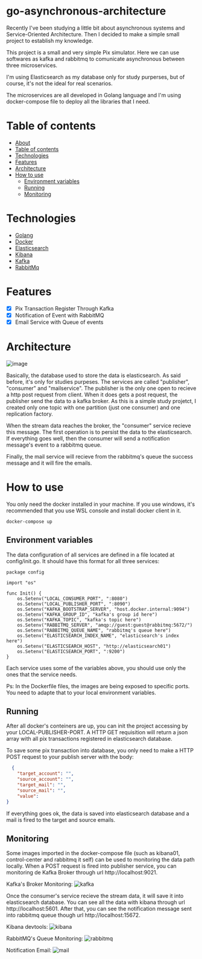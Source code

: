 # go-asynchronous-architecture
Recently I've been studying a little bit about asynchronous systems and Service-Oriented Architecture. Then I decided to make a simple small project to establish my knowledge. 

This project is a small and very simple Pix simulator.  Here we can use softwares as kafka and rabbitmq to comunicate asynchronous between three microservices.

I'm using Elasticsearch as my database only for study purperses, but of course, it's not the ideal for real scenarios. 

The microservices are all developed in Golang language and I'm using docker-compose file to deploy all the libraries that I need.

# Table of contents

<!--ts-->
   * [About](#go-asynchronous-architecture)
   * [Table of contents](#table-of-contents)
   * [Technologies](#technologies)
   * [Features](#features)
   * [Architecture](#architecture)
   * [How to use](#how-to-use)
     * [Environment variables](#environment-variables)
     * [Running](#running)
     * [Monitoring](#monitoring)
<!--te-->

# Technologies
- [Golang](https://go.dev/)
- [Docker](https://www.docker.com/)
- [Elasticsearch](https://www.elastic.co/pt/what-is/elasticsearch)
- [Kibana](https://www.elastic.co/pt/kibana/)
- [Kafka](https://kafka.apache.org/)
- [RabbitMq](https://www.rabbitmq.com/)

# Features

- [x] Pix Transaction Register Through Kafka
- [x] Notification of Event with RabbitMQ
- [x] Email Service with Queue of events

# Architecture
![image](https://user-images.githubusercontent.com/27520422/161871813-6aaf15e9-2ea5-4b21-a316-cfeb27a62e1d.png)

Basically, the database used to store the data is elasticsearch. As said before, it's only for studies purpeses. The services are called "publisher", "consumer" and "mailservice". The publisher is the only one open to recieve a http post request from client. When it does gets a post request, the publisher send the data to a kafka broker. As this is a simple study projetct, I created only one topic with one partition (just one consumer) and one replication factory. 

When the stream data reaches the broker, the "consumer" service recieve this message. The first operation is to persist the data to the elasticsearch. If everything goes well, then the consumer will send a notification message's event to a rabbitmq queue.

Finally, the mail service will recieve from the rabbitmq's queue the success message and it will fire the emails.

# How to use
You only need the docker installed in your machine. If you use windows, it's recommended that you use WSL console and install docker client in it.
```docker
docker-compose up
```

## Environment variables
The data configuration of all services are defined in a file located at config/init.go. It should have this format for all three services:
```golang
package config

import "os"

func Init() {
	os.Setenv("LOCAL_CONSUMER_PORT", ":8080")
	os.Setenv("LOCAL_PUBLISHER_PORT", ":8090")
	os.Setenv("KAFKA_BOOTSTRAP_SERVER", "host.docker.internal:9094")
	os.Setenv("KAFKA_GROUP_ID", "kafka's group id here")
	os.Setenv("KAFKA_TOPIC", "kafka's topic here")
	os.Setenv("RABBITMQ_SERVER", "amqp://guest:guest@rabbitmq:5672/")
	os.Setenv("RABBITMQ_QUEUE_NAME", "rabbitmq's queue here")
	os.Setenv("ELASTICSEARCH_INDEX_NAME", "elasticsearch's index here")
	os.Setenv("ELASTICSEARCH_HOST", "http://elasticsearch01")
	os.Setenv("ELASTICSEARCH_PORT", ":9200")
}
```
Each service uses some of the variables above, you should use only the ones that the service needs.

Ps: In the Dockerfile files, the images are being exposed to specific ports. You need to adapte that to your local environment variables.

## Running
After all docker's conteiners are up, you can init the project accessing by your LOCAL-PUBLISHER-PORT. A HTTP GET requisition will return a json array with all pix transactions registered in elasticsearch database. 

To save some pix transaction into database, you only need to make a HTTP POST request to your publish server with the body: 

```json
  {
    "target_account": "",
    "source_account": "",
    "target_mail": "",
    "source_mail": "",
    "value": 
}
```

If everything goes ok, the data is saved into elasticsearch database and a mail is fired to the target and source emails.

## Monitoring
Some images imported in the docker-compose file (such as kibana01, control-center and rabbitmq it self) can be used to monitoring the data path locally. When a POST request is fired into publisher service, you can monitoring de Kafka Broker through url http://localhost:9021.

Kafka's Broker Monitoring:
![kafka](https://user-images.githubusercontent.com/27520422/161872793-e3d9e009-895e-4890-960d-03ffd5bd2db6.png)

Once the consumer's service recieve the stream data, it will save it into elasticsearch database. You can see all the data with kibana through url http://localhost:5601. After that, you can see the notification message sent into rabbitmq queue though url http://localhost:15672.

Kibana devtools:
![kibana](https://user-images.githubusercontent.com/27520422/161872828-bf94515b-b4a0-448d-9c9f-20a456786052.png)

RabbitMQ's Queue Monitoring:
![rabbitmq](https://user-images.githubusercontent.com/27520422/161872873-be12d0dd-29a6-4c33-9b75-1505724da0be.png)

Notification Email:
![mail](https://user-images.githubusercontent.com/27520422/161872893-257b69c0-2faf-4e6b-9c8e-4e10b4c7a8db.png)







